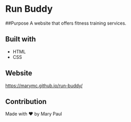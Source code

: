 # Run Buddy


##Purpose
A website that offers fitness training services.



## Built with

* HTML
* CSS

## Website

https://marymc.github.io/run-buddy/


## Contribution
Made with ❤️ by Mary Paul
